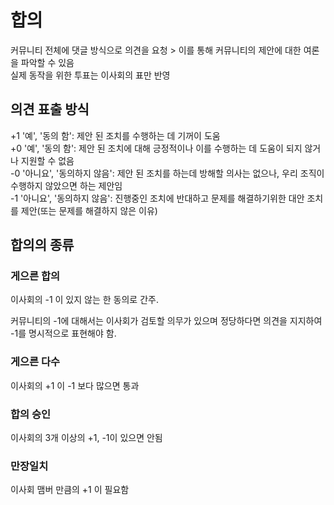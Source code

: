 # 합의

커뮤니티 전체에 댓글 방식으로 의견을 요청 > 이를 통해 커뮤니티의 제안에 대한 여론을 파악할 수 있음    
실제 동작을 위한 투표는 이사회의 표만 반영

## 의견 표출 방식

+1 '예', '동의 함': 제안 된 조치를 수행하는 데 기꺼이 도움    
+0 '예', '동의 함': 제안 된 조치에 대해 긍정적이나 이를 수행하는 데 도움이 되지 않거나 지원할 수 없음    
-0 '아니요', '동의하지 않음': 제안 된 조치를 하는데 방해할 의사는 없으나, 우리 조직이 수행하지 않았으면 하는 제안임    
-1 '아니요', '동의하지 않음': 진행중인 조치에 반대하고 문제를 해결하기위한 대안 조치를 제안(또는 문제를 해결하지 않은 이유)    

## 합의의 종류

### 게으른 합의

이사회의 -1 이 있지 않는 한 동의로 간주.

커뮤니티의 -1에 대해서는 이사회가 검토할 의무가 있으며 정당하다면 의견을 지지하여 -1를 명시적으로 표현해야 함.

### 게으른 다수

이사회의 +1 이 -1 보다 많으면 통과

### 합의 승인

이사회의 3개 이상의 +1, -1이 있으면 안됨

### 만장일치

이사회 맴버 만큼의 +1 이 필요함

